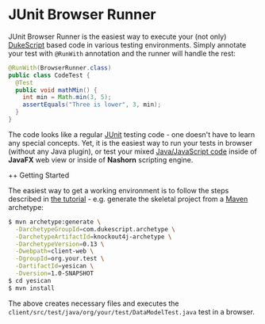 JUnit Browser Runner
====================

JUnit Browser Runner is the easiest way to execute your (not only) [DukeScript](http://dukescript.com) based 
code in various testing environments. Simply annotate your test with `@RunWith` annotation and the runner will
handle the rest:

```java
@RunWith(BrowserRunner.class)
public class CodeTest {
  @Test
  public void mathMin() {
    int min = Math.min(3, 5);
    assertEquals("Three is lower", 3, min);
  }
}
```

The code looks like a regular [JUnit](http://junit.org) testing code - one doesn't have to learn any special concepts.
Yet, it is the easiest way to run your tests in browser (without any Java plugin), or test your mixed 
[Java/JavaScript code](http://bits.netbeans.org/html+java/1.3/net/java/html/js/package-summary.html) inside of
**JavaFX** web view or inside of **Nashorn** scripting engine.

++ Getting Started

The easiest way to get a working environment is to follow the steps described in [the tutorial](http://dukescript.com/best/practices/2016/05/30/test-in-browser.html) - e.g. generate the skeletal project from a [Maven](http://maven.apache.org) archetype:

```bash
$ mvn archetype:generate \
  -DarchetypeGroupId=com.dukescript.archetype \
  -DarchetypeArtifactId=knockout4j-archetype \
  -DarchetypeVersion=0.13 \
  -Dwebpath=client-web \
  -DgroupId=org.your.test \
  -DartifactId=yesican \
  -Dversion=1.0-SNAPSHOT
$ cd yesican
$ mvn install
```

The above creates necessary files and executes the `client/src/test/java/org/your/test/DataModelTest.java` test in  a browser.
